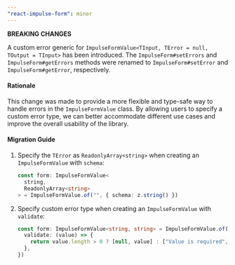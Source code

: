 ```yaml
---
"react-impulse-form": minor
---
```


**BREAKING CHANGES**

A custom error generic for `ImpulseFormValue<TInput, TError = null, TOutput = TInput>` has been introduced. The `ImpulseForm#setErrors` and `ImpulseForm#getErrors` methods were renamed to `ImpulseForm#setError` and `ImpulseForm#getError`, respectively.

#### Rationale

This change was made to provide a more flexible and type-safe way to handle errors in the `ImpulseFormValue` class. By allowing users to specify a custom error type, we can better accommodate different use cases and improve the overall usability of the library.

#### Migration Guide

1. Specify the `TError` as `ReadonlyArray<string>` when creating an `ImpulseFormValue` with `schema`:

   ```ts
   const form: ImpulseFormValue<
     string,
     ReadonlyArray<string>
   > = ImpulseFormValue.of("", { schema: z.string() })
   ```

2. Specify custom error type when creating an `ImpulseFormValue` with `validate`:

   ```ts
   const form: ImpulseFormValue<string, string> = ImpulseFormValue.of("", {
     validate: (value) => {
       return value.length > 0 ? [null, value] : ["Value is required", null]
     },
   })
   ```
